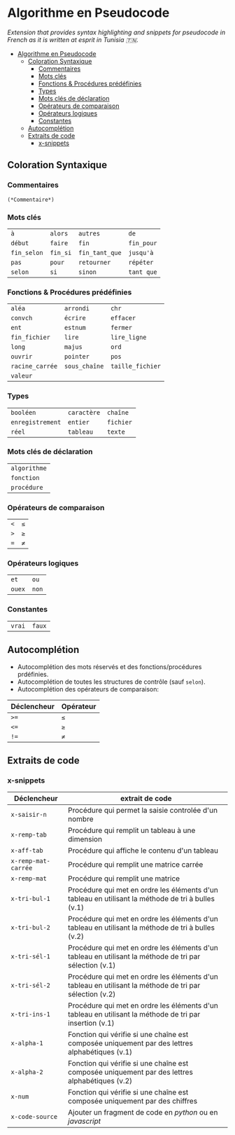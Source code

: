 # Algorithme en Pseudocode

_Extension that provides syntax highlighting and snippets for pseudocode in French as it is written at esprit in Tunisia :tunisia:._

- [Algorithme en Pseudocode](#algorithme-en-pseudocode)
  - [Coloration Syntaxique](#coloration-syntaxique)
    - [Commentaires](#commentaires)
    - [Mots clés](#mots-clés)
    - [Fonctions & Procédures prédéfinies](#fonctions--procédures-prédéfinies)
    - [Types](#types)
    - [Mots clés de déclaration](#mots-clés-de-déclaration)
    - [Opérateurs de comparaison](#opérateurs-de-comparaison)
    - [Opérateurs logiques](#opérateurs-logiques)
    - [Constantes](#constantes)
  - [Autocomplétion](#autocomplétion)
  - [Extraits de code](#extraits-de-code)
    - [x-snippets](#x-snippets)

## Coloration Syntaxique

### Commentaires

```
(*Commentaire*)
```

### Mots clés

|             |          |                |            |
| ----------- | -------- | -------------- | ---------- |
| `à`         | `alors`  | `autres`       | `de`       |
| `début`     | `faire`  | `fin`          | `fin_pour` |
| `fin_selon` | `fin_si` | `fin_tant_que` | `jusqu'à`  |
| `pas`       | `pour`   | `retourner`    | `répéter`  |
| `selon`     | `si`     | `sinon`        | `tant que` |

### Fonctions & Procédures prédéfinies

|                 |               |                  |
| --------------- | ------------- | ---------------- |
| `aléa`          | `arrondi`     | `chr`            |
| `convch`        | `écrire`      | `effacer`        |
| `ent`           | `estnum`      | `fermer`         |
| `fin_fichier`   | `lire`        | `lire_ligne`     |
| `long`          | `majus`       | `ord`            |
| `ouvrir`        | `pointer`     | `pos`            |
| `racine_carrée` | `sous_chaîne` | `taille_fichier` |
| `valeur`        |               |                  |

### Types

|                  |             |           |
| ---------------- | ----------- | --------- |
| `booléen`        | `caractère` | `chaîne`  |
| `enregistrement` | `entier`    | `fichier` |
| `réel`           | `tableau`   | `texte`   |

### Mots clés de déclaration

|              |
| ------------ |
| `algorithme` |
| `fonction`   |
| `procédure`  |

### Opérateurs de comparaison

|     |     |
| --- | --- |
| `<` | `≤` |
| `>` | `≥` |
| `=` | `≠` |

### Opérateurs logiques

|        |       |
| ------ | ----- |
| `et`   | `ou`  |
| `ouex` | `non` |

### Constantes

|        |        |
| ------ | ------ |
| `vrai` | `faux` |

## Autocomplétion

- Autocomplétion des mots réservés et des fonctions/procédures prdéfinies.
- Autocomplétion de toutes les structures de contrôle (sauf `selon`).
- Autocomplétion des opérateurs de comparaison:

| Déclencheur | Opérateur |
| ----------- | --------- |
| `>=`        | `≤`       |
| `<=`        | `≥`       |
| `!=`        | `≠`       |

## Extraits de code

### x-snippets

| Déclencheur         | extrait de code                                                                                         |
| ------------------- | ------------------------------------------------------------------------------------------------------- |
| `x-saisir-n`        | Procédure qui permet la saisie controlée d'un nombre                                                    |
| `x-remp-tab`        | Procédure qui remplit un tableau à une dimension                                                        |
| `x-aff-tab`         | Procédure qui affiche le contenu d'un tableau                                                           |
| `x-remp-mat-carrée` | Procédure qui remplit une matrice carrée                                                                |
| `x-remp-mat`        | Procédure qui remplit une matrice                                                                       |
| `x-tri-bul-1`       | Procédure qui met en ordre les éléments d'un tableau en utilisant la méthode de tri à bulles (v.1)      |
| `x-tri-bul-2`       | Procédure qui met en ordre les éléments d'un tableau en utilisant la méthode de tri à bulles (v.2)      |
| `x-tri-sél-1`       | Procédure qui met en ordre les éléments d'un tableau en utilisant la méthode de tri par sélection (v.1) |
| `x-tri-sél-2`       | Procédure qui met en ordre les éléments d'un tableau en utilisant la méthode de tri par sélection (v.2) |
| `x-tri-ins-1`       | Procédure qui met en ordre les éléments d'un tableau en utilisant la méthode de tri par insertion (v.1) |
| `x-alpha-1`         | Fonction qui vérifie si une chaîne est composée uniquement par des lettres alphabétiques (v.1)          |
| `x-alpha-2`         | Fonction qui vérifie si une chaîne est composée uniquement par des lettres alphabétiques (v.2)          |
| `x-num`             | Fonction qui vérifie si une chaîne est composée uniquement par des chiffres                             |
| `x-code-source`     | Ajouter un fragment de code en _python_ ou en _javascript_                                              |

